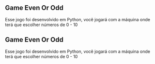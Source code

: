 <div>
  <h2>Game Even Or Odd</h2>
  <p>Esse jogo foi desenvolvido em Python, você jogará com a máquina onde terá que escolher números de 0 - 10</p>
</div>

<div>
  <h2>Game Even Or Odd</h2>
  <p>Esse jogo foi desenvolvido em Python, você jogará com a máquina onde terá que escolher números de 0 - 10</p>
</div>

